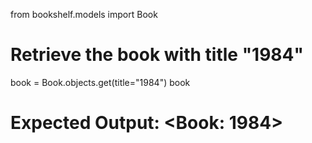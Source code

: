 from bookshelf.models import Book

# Retrieve the book with title "1984"
book = Book.objects.get(title="1984")
book
# Expected Output: <Book: 1984>
